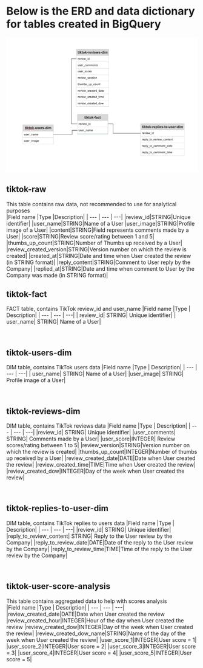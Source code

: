 # Below is the ERD and data dictionary for tables created in BigQuery

![ERD](/screenshots/ERD.png)


## tiktok-raw
This table contains raw data, not recommended to use for analytical purposes 
<br>
|Field name |Type  |Description|
| --- | --- | ---|
|review_id|STRING|Unique identifier|
|user_name|STRING|Name of a User
|user_image|STRING|Profile image of a User|
|content|STRING|Field represents comments made by a User|
|score|STRING|Review score/rating between 1 and 5|
|thumbs_up_count|STRING|Number of Thumbs up received by a User|
|review_created_version|STRING|Version number on which the review is created|
|created_at|STRING|Date and time when User created the review (in STRING format)|
|reply_content|STRING|Comment to User reply by the Company|
|replied_at|STRING|Date and time when comment to User by the Company was made (in STRING format)|
<br>


## tiktok-fact
 FACT table, contains TikTok review_id and user_name 
 |Field name |Type  | Description|
 | --- | --- | ---|
 | review_id| STRING| Unique identifier|
 | user_name| STRING| Name of a User|
 
<br>

## tiktok-users-dim
 DIM table, contains TikTok users data 
 |Field name |Type  | Description|
 | --- | --- | ---|
 | user_name| STRING| Name of a User|
 |user_image| STRING| Profile image of a User|

 <br>

## tiktok-reviews-dim
 DIM table, contains TikTok reviews data 
 |Field name |Type  | Description|
 | --- | --- | ---|
 |review_id| STRING| Unique identifier|
 |user_comments| STRING| Comments made by a User|
 |user_score|INTEGER| Review scores/rating between 1 to 5|
 |review_version|STRING|Version number on which the review is created|
 |thumbs_up_count|INTEGER|Number of thumbs up received by a User|
 |review_created_date|DATE|Date when User created the review|
 |review_created_time|TIME|Time when User created the review|
 |review_created_dow|INTEGER|Day of the week when User created the review|

 <br>

 ## tiktok-replies-to-user-dim
 DIM table, contains TikTok replies to users data 
 |Field name |Type  | Description|
 | --- | --- | ---|
 |review_id| STRING| Unique identifier|
 |reply_to_review_content| STRING| Reply to the User review by the Company|
 |reply_to_review_date|DATE|Date of the reply to the User review by the Company|
 |reply_to_review_time|TIME|Time of the reply to the User review by the Company|

 <br>

## tiktok-user-score-analysis
This table contains aggregated data to help with scores analysis
<br>
|Field name |Type  | Description|
| --- | --- | ---|
|review_created_date|DATE|Date when User created the review
|review_created_hour|INTEGER|Hour of the day when User created the review
|review_created_dow|INTEGER|Day of the week when User created the review|
|review_created_dow_name|STRING|Name of the day of the week when User created the review|
|user_score_1|INTEGER|User score = 1|
|user_score_2|INTEGER|User score = 2|
|user_score_3|INTEGER|User score = 3|
|user_score_4|INTEGER|User score = 4|
|user_score_5|INTEGER|User score = 5|